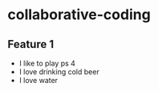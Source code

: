 # collaborative-coding

## Feature 1

- I like to play ps 4
- I love drinking cold beer
- I love water